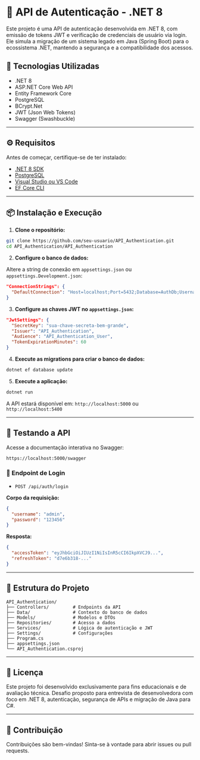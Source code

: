 # 🔐 API de Autenticação - .NET 8

Este projeto é uma API de autenticação desenvolvida em .NET 8, com emissão de tokens JWT e verificação de credenciais de usuário via login. Ele simula a migração de um sistema legado em Java (Spring Boot) para o ecossistema .NET, mantendo a segurança e a compatibilidade dos acessos.

## 🚀 Tecnologias Utilizadas

- .NET 8
- ASP.NET Core Web API
- Entity Framework Core
- PostgreSQL
- BCrypt.Net
- JWT (Json Web Tokens)
- Swagger (Swashbuckle)

---

## ⚙️ Requisitos

Antes de começar, certifique-se de ter instalado:

- [.NET 8 SDK](https://dotnet.microsoft.com/download/dotnet/8.0)
- [PostgreSQL](https://www.postgresql.org/)
- [Visual Studio ou VS Code](https://code.visualstudio.com/)
- [EF Core CLI](https://learn.microsoft.com/ef/core/cli/dotnet)

---

## 📦 Instalação e Execução

1. **Clone o repositório:**

```bash
git clone https://github.com/seu-usuario/API_Authentication.git
cd API_Authentication/API_Authentication
```

2. **Configure o banco de dados:**

Altere a string de conexão em `appsettings.json` ou `appsettings.Development.json`:

```json
"ConnectionStrings": {
  "DefaultConnection": "Host=localhost;Port=5432;Database=AuthDb;Username=postgres;Password=suasenha"
}
```

3. **Configure as chaves JWT no `appsettings.json`:**

```json
"JwtSettings": {
  "SecretKey": "sua-chave-secreta-bem-grande",
  "Issuer": "API_Authentication",
  "Audience": "API_Authentication_User",
  "TokenExpirationMinutes": 60
}
```

4. **Execute as migrations para criar o banco de dados:**

```bash
dotnet ef database update
```

5. **Execute a aplicação:**

```bash
dotnet run
```

A API estará disponível em: `http://localhost:5000` ou `http://localhost:5400`

---

## 🧪 Testando a API

Acesse a documentação interativa no Swagger:

```
https://localhost:5000/swagger
```

### 🔐 Endpoint de Login

- `POST /api/auth/login`

**Corpo da requisição:**

```json
{
  "username": "admin",
  "password": "123456"
}
```

**Resposta:**

```json
{
  "accessToken": "eyJhbGciOiJIUzI1NiIsInR5cCI6IkpXVCJ9...",
  "refreshToken": "d7e6b318-..."
}
```

---

## 🧰 Estrutura do Projeto

```
API_Authentication/
├── Controllers/         # Endpoints da API
├── Data/                # Contexto do banco de dados
├── Models/              # Modelos e DTOs
├── Repositories/        # Acesso a dados
├── Services/            # Lógica de autenticação e JWT
├── Settings/            # Configurações
├── Program.cs
├── appsettings.json
└── API_Authentication.csproj
```

---

## 📜 Licença

Este projeto foi desenvolvido exclusivamente para fins educacionais e de avaliação técnica.
Desafio proposto para entrevista de desenvolvedora com foco em .NET 8, autenticação, segurança de APIs e migração de Java para C#.

---

## 🤝 Contribuição

Contribuições são bem-vindas! Sinta-se à vontade para abrir issues ou pull requests.
